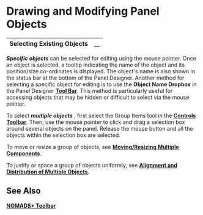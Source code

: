 # Drawing and Modifying Panel Objects 

**Selecting Existing Objects** |  **__**  
---|---  
  
**_Specific objects_** can be selected for editing using the mouse pointer. Once an object is selected, a tooltip indicating the name of the object and its position/size co-ordinates is displayed. The object's name is also shown in the status bar at the bottom of the Panel Designer. Another method for selecting a specific object for editing is to use the **Object Name Dropbox** in the Panel Designer **[Tool Bar](../Work%20Area/Tool%20Bar.md)**. This method is particularly useful for accessing objects that may be hidden or difficult to select via the mouse pointer.

To select **_multiple objects_** , first select the Group Items tool in the **[Controls Toolbar](Controls%20Toolbox.md)**. Then, use the mouse pointer to click and drag a selection box around several objects on the panel. Release the mouse button and all the objects within the selection box are selected.

To move or resize a group of objects, see **[Moving/Resizing Multiple Components](Modifying%20Objects.htm#Moving_Multiple)**.

To justify or space a group of objects uniformly, see **[Alignment and Distribution of Multiple Objects](Modifying%20Objects.htm#Alignment_Multiple)**.

## See Also

**[NOMADS+ Toolbar](../../../NOMADS+%20Toolbar/Introduction.md)**
